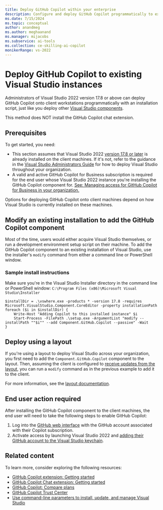 ```yaml
---
title: Deploy GitHub Copilot within your enterprise
description: Configure and deploy GitHub Copilot programmatically to existing Visual Studio instances on a client's machine within an enterprise.
ms.date: 7/15/2024
ms.topic: conceptual
author: anandmeg
ms.author: meghaanand
ms.manager: mijacobs
ms.subservice: ai-tools
ms.collection: ce-skilling-ai-copilot
monikerRange: vs-2022
---
```

# Deploy GitHub Copilot to existing Visual Studio instances

Administrators of Visual Studio 2022 version 17.8 or above can deploy GitHub Copilot onto client workstations programmatically with an installation script, just like you deploy other [Visual Studio components](../install/workload-and-component-ids.md). 

This method does NOT install the GitHub Copilot chat extension.

## Prerequisites

To get started, you need:

- This section assumes that Visual Studio 2022 [version 17.8 or later](/visualstudio/releases/2022/release-history) is already installed on the client machines. If it's not, refer to the guidance in the [Visual Studio Administrators Guide](https://aka.ms/vs/admin/guide) for how to deploy Visual Studio throughout your organization.
- A valid and active GitHub Copilot for Business subscription is required for the end user whose Visual Studio 2022 instance you're installing the GitHub Copilot component for. 
[See: Managing access for GitHub Copilot for Business in your organization.](https://docs.github.com/en/copilot/managing-copilot-business/managing-access-for-copilot-business-in-your-organization)

Options for deploying GitHub Copilot onto client machines depend on how Visual Studio is currently installed on these machines.

## Modify an existing installation to add the GitHub Copilot component

Most of the time, users would either acquire Visual Studio themselves, or run a development environment setup script on their machine.
To add the GitHub Copilot component to an existing installation of Visual Studio, use the installer's `modify` command from either a command line or PowerShell window.

### Sample install instructions

Make sure you're in the Visual Studio Installer directory in the command line or PowerShell window: `C:\Program Files (x86)\Microsoft Visual Studio\Installer`

```
$installDir = .\vswhere.exe -products * -version 17.8 -requires Microsoft.VisualStudio.Component.CoreEditor -property installationPath
foreach ($i in $installDir) {
    Write-Host "Adding Copilot to this installed instance" $i
    Start-Process -FilePath .\setup.exe -ArgumentList "modify --installPath ""$i"" --add Component.GitHub.Copilot --passive" -Wait
}
```

## Deploy using a layout

If you're using a layout to deploy Visual Studio across your organization, you first need to add the `Component.GitHub.Copilot` component to the layout.  Then, assuming the client is configured to [receive updates from the layout](../install/update-visual-studio.md#configure-source-location-of-updates), you can run a `modify` command as in the previous example to add it to the client.

For more information, see the [layout documentation](../install/create-a-network-installation-of-visual-studio.md#modify-the-contents-of-a-layout). 

## End user action required

After installing the GitHub Copilot component to the client machines, the end user will need to take the following steps to enable GitHub Copilot:

1. Log into the [GitHub web interface](https://github.com/settings/copilot) with the GitHub account associated with their Copilot subscription.
1. Activate access by launching Visual Studio 2022 and [adding their GitHub account to the Visual Studio keychain](work-with-github-accounts.md).

## Related content

To learn more, consider exploring the following resources:

- [GitHub Copilot extension: Getting started](visual-studio-github-copilot-extension.md)
- [GitHub Copilot Chat extension: Getting started](visual-studio-github-copilot-chat.md)
- [GitHub Copilot: Compare plans](https://github.com/features/copilot)
- [GitHub Copilot Trust Center](https://resources.github.com/copilot-trust-center/)
- [Use command-line parameters to install, update, and manage Visual Studio](../install/use-command-line-parameters-to-install-visual-studio.md)
